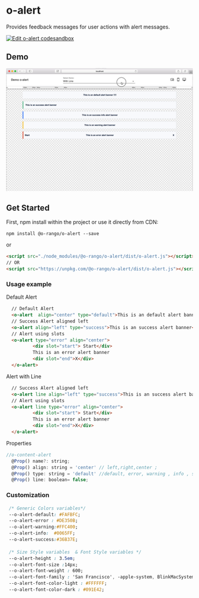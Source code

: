# o-alert
Provides feedback messages for  user actions with alert messages.

[![Edit o-alert codesandbox](https://codesandbox.io/static/img/play-codesandbox.svg)](https://codesandbox.io/s/n7m2y31n44)

## Demo
![](./docs/o-alert_demo.gif)

## Get Started 
First, npm install within the project or use it directly from CDN:

```
npm install @o-rango/o-alert --save
```
or
```html
<script src="./node_modules/@o-rango/o-alert/dist/o-alert.js"></script>
// OR
<script src="https://unpkg.com/@o-rango/o-alert/dist/o-alert.js"></script>
```

### Usage example 

Default Alert

```html
  // Default Alert
  <o-alert  align="center" type="default">This is an default alert banner !!!!</o-alert>
  // Success Alert aligned left
  <o-alert align="left" type="success">This is an success alert banner</o-alert>
  // Alert using slots 
  <o-alert type="error" align="center">
          <div slot="start"> Start</div>
          This is an error alert banner
          <div slot="end">X</div>
  </o-alert>
```


Alert with Line

```html
  // Success Alert aligned left
  <o-alert line align="left" type="success">This is an success alert banner</o-alert>
  // Alert using slots 
  <o-alert line type="error" align="center">
          <div slot="start"> Start</div>
          This is an error alert banner
          <div slot="end">X</div>
  </o-alert>
```



Properties

```js
//o-content-alert
  @Prop() name?: string;
  @Prop() align: string = 'center' // left,right,center ;
  @Prop() type: string = 'default' //default, error, warning , info , success;
  @Prop() line: boolean= false;

```


### Customization 


```css
 /* Generic Colors variables*/
 --o-alert-default: #FAFBFC;
 --o-alert-error : #DE350B;
 --o-alert-warning:#FFC400;
 --o-alert-info:  #0065FF;
 --o-alert-success:#36B37E;

 /* Size Style variables  & Font Style variables */
 --o-alert-height : 3.5em;
 --o-alert-font-size :14px;
 --o-alert-font-weight : 600;
 --o-alert-font-family : 'San Francisco', -apple-system, BlinkMacSystemFont, '.SFNSText-Regular', 'Helvetica Neue', Helvetica, sans-serif;
 --o-alert-font-color-light : #FFFFFF;
 --o-alert-font-color-dark : #091E42;

```
